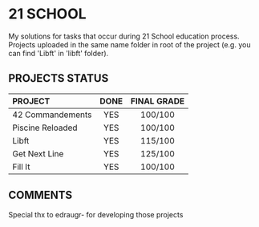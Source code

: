 21 SCHOOL
=========

My solutions for tasks that occur during 21 School education process. Projects uploaded in the same name folder in root of the project (e.g. you can find 'Libft' in 'libft' folder).

PROJECTS STATUS
---------------
| PROJECT           | DONE       | FINAL GRADE       |
| :---------------- | :--------: | :---------------: |
| 42 Commandements | YES | 100/100 |
| Piscine Reloaded | YES | 100/100 |
| Libft | YES | 115/100 |
| Get Next Line | YES | 125/100 |
| Fill It | YES | 100/100 |

COMMENTS
--------
Special thx to edraugr- for developing those projects
